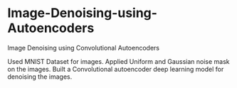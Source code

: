 # Image-Denoising-using-Autoencoders
Image Denoising using Convolutional Autoencoders

Used MNIST Dataset for images.
Applied Uniform and Gaussian noise mask on the images.
Built a Convolutional autoencoder deep learning model for denoising the images.
